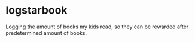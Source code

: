 # logstarbook
Logging the amount of books my kids read, so they can be rewarded after predetermined amount of books.

